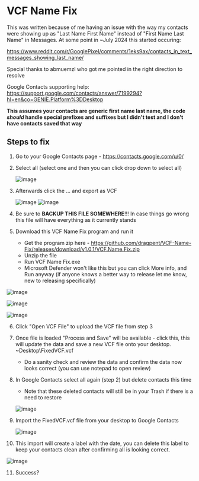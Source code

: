# VCF Name Fix

This was written because of me having an issue with the way my contacts were showing up as "Last Name First Name" instead of "First Name Last Name" in Messages. At some point in ~July 2024 this started occuring:

https://www.reddit.com/r/GooglePixel/comments/1eks9ax/contacts_in_text_messages_showing_last_name/

Special thanks to abmuemzl who got me pointed in the right direction to resolve

Google Contacts supporting help: https://support.google.com/contacts/answer/7199294?hl=en&co=GENIE.Platform%3DDesktop

**This assumes your contacts are generic first name last name, the code *should* handle special prefixes and suffixes but I didn't test and I don't have contacts saved that way**

## Steps to fix

1. Go to your Google Contacts page - https://contacts.google.com/u/0/
2. Select all (select one and then you can click drop down to select all)
   
   ![image](https://github.com/user-attachments/assets/9f6d629d-1725-497d-9626-549befa17515)
3. Afterwards click the ... and export as VCF
   
   ![image](https://github.com/user-attachments/assets/cb91c93d-973f-403f-9eaa-a6e0033ba3da)
   ![image](https://github.com/user-attachments/assets/8f974761-e57e-4740-b8a7-1434f704e492)
4. Be sure to **BACKUP THIS FILE SOMEWHERE**!!! In case things go wrong this file will have everything as it currently stands
5. Download this VCF Name Fix program and run it
   - Get the program zip here - https://github.com/dragpent/VCF-Name-Fix/releases/download/v1.0.1/VCF.Name.Fix.zip
   - Unzip the file
   - Run VCF Name Fix.exe
   - Microsoft Defender won't like this but you can click More info, and Run anyway (if anyone knows a better way to release let me know, new to releasing specifically)

![image](https://github.com/user-attachments/assets/24bc0487-4e2e-4571-9078-3ee79aaa377f)

![image](https://github.com/user-attachments/assets/7ab7b8a4-c614-4c72-b887-722166358cbf)

![image](https://github.com/user-attachments/assets/078177d1-b8f4-478a-a2d7-adf08277c0b6)

6. Click "Open VCF File" to upload the VCF file from step 3
7. Once file is loaded "Process and Save" will be available - click this, this will update the data and save a new VCF file onto your desktop. ~Desktop\FixedVCF.vcf
   - Do a sanity check and review the data and confirm the data now looks correct (you can use notepad to open review)
8. In Google Contacts select all again (step 2) but delete contacts this time

   - Note that these deleted contacts will still be in your Trash if there is a need to restore
     
   ![image](https://github.com/user-attachments/assets/cf38f2f4-3762-461c-8544-9a7ea7389d58)
9. Import the FixedVCF.vcf file from your desktop to Google Contacts 

   ![image](https://github.com/user-attachments/assets/e614a0af-46ec-4784-a55d-5eedf673b461)

10. This import will create a label with the date, you can delete this label to keep your contacts clean after confirming all is looking correct.

   ![image](https://github.com/user-attachments/assets/8c100820-23ac-4b38-a2f2-dcb88de0b275)
   
11. Success?
